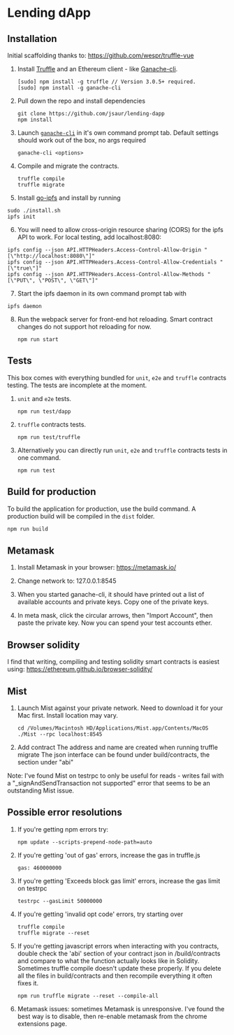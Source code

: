 # Lending dApp

## Installation

Initial scaffolding thanks to: https://github.com/wespr/truffle-vue

1. Install [Truffle](http://truffleframework.com) and an Ethereum client - like [Ganache-cli](https://github.com/trufflesuite/ganache-cli).
	```
	[sudo] npm install -g truffle // Version 3.0.5+ required.
	[sudo] npm install -g ganache-cli
	```

2. Pull down the repo and install dependencies
	```
	git clone https://github.com/jsaur/lending-dapp
	npm install
	```

3. Launch [`ganache-cli`](https://github.com/trufflesuite/ganache-cli) in it's own command prompt tab. Default settings should work out of the box, no <options> args required
	```
	ganache-cli <options>
	```

4. Compile and migrate the contracts.
	```
	truffle compile
	truffle migrate
	``` 

5. Install [go-ipfs](https://dist.ipfs.io/#go-ipfs) and install by running
  ```
  sudo ./install.sh
  ipfs init
  ```
6. You will need to allow cross-origin resource sharing (CORS) for the ipfs API
to work. For local testing, add localhost:8080:
  ```
  ipfs config --json API.HTTPHeaders.Access-Control-Allow-Origin "[\"http://localhost:8080\"]"
  ipfs config --json API.HTTPHeaders.Access-Control-Allow-Credentials "[\"true\"]"
  ipfs config --json API.HTTPHeaders.Access-Control-Allow-Methods "[\"PUT\", \"POST\", \"GET\"]"
  ```

7. Start the ipfs daemon in its own command prompt tab with
  ```
  ipfs daemon
  ```

8. Run the webpack server for front-end hot reloading. Smart contract changes do not support hot reloading for now.
	```
	npm run start
	```

## Tests
This box comes with everything bundled for `unit`, `e2e` and `truffle` contracts testing. The tests are incomplete at the moment.

1. `unit` and `e2e` tests.
	```
	npm run test/dapp
	```

2. `truffle` contracts tests.
	```
	npm run test/truffle
	```

3. Alternatively you can directly run `unit`, `e2e` and `truffle` contracts tests in one command.
	```
	npm run test
	```

## Build for production
To build the application for production, use the build command. A production build will be compiled in the `dist` folder.
```javascript
npm run build
```

## Metamask

1. Install Metamask in your browser: https://metamask.io/

2. Change network to: 127.0.0.1:8545

3. When you started ganache-cli, it should have printed out a list of available accounts and private keys. Copy one of the private keys.

4. In meta mask, click the circular arrows, then "Import Account", then paste the private key. Now you can spend your test accounts ether.

## Browser solidity

I find that writing, compiling and testing solidity smart contracts is easiest using: https://ethereum.github.io/browser-solidity/

## Mist

1. Launch Mist against your private network. Need to download it for your Mac first. Install location may vary.
	```
	cd /Volumes/Macintosh HD/Applications/Mist.app/Contents/MacOS
	./Mist --rpc localhost:8545
	```

2. Add contract
	The address and name are created when running truffle migrate
	The json interface can be found under build/contracts, the section under "abi"

Note: I've found Mist on testrpc to only be useful for reads - writes fail with a "_signAndSendTransaction not supported" error that seems to be an outstanding Mist issue.

## Possible error resolutions

1. If you're getting npm errors try:
	```
	npm update --scripts-prepend-node-path=auto
	```

2. If you're getting 'out of gas' errors, increase the gas in truffle.js 
	```
	gas: 460000000
	```

3. If you're getting 'Exceeds block gas limit' errors, increase the gas limit on testrpc
	```
	testrpc --gasLimit 50000000
	```

4. If you're getting 'invalid opt code' errors, try starting over
	```
	truffle compile
	truffle migrate --reset
	```

5. If you're getting javascript errors when interacting with you contracts, double check the 'abi' section of your contract json in /build/contracts and compare to what the function actually looks like in Solidity. Sometimes truffle compile doesn't update these properly. If you delete all the files in build/contracts and then recompile everything it often fixes it.
	```
	npm run truffle migrate --reset --compile-all
	```
6. Metamask issues: sometimes Metamask is unresponsive. I've found the best way is to disable, then re-enable metamask from the chrome extensions page.
